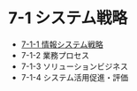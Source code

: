 # 7-1 システム戦略

- [7-1-1 情報システム戦略](7-1-1情報システム戦略.md)
- 7-1-2 業務プロセス
- 7-1-3 ソリューションビジネス
- 7-1-4 システム活用促進・評価
